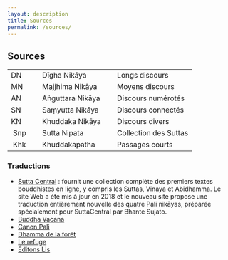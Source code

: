 ```yaml
---
layout: description
title: Sources
permalink: /sources/
---
```

## Sources

<table class="tablecenter">
<tbody>
<tr>
<td>DN</td>
<td>&nbsp;</td>
<td>Dīgha Nikāya</td>
<td>&nbsp;</td>
<td>Longs discours</td>
</tr>
<tr>
<td>MN</td>
<td>&nbsp;</td>
<td>Majjhima Nikāya</td>
<td>&nbsp;</td>
<td>Moyens discours</td>
</tr>
<tr>
<td>AN</td>
<td>&nbsp;</td>
<td>Aṅguttara Nikāya</td>
<td>&nbsp;</td>
<td>Discours num&eacute;rot&eacute;s</td>
</tr>
<tr>
<td>SN</td>
<td>&nbsp;</td>
<td>Saṃyutta Nikāya</td>
<td>&nbsp;</td>
<td>Discours connect&eacute;s</td>
</tr>
<tr>
<td>KN</td>
<td>&nbsp;</td>
<td>Khuddaka Nikāya</td>
<td>&nbsp;</td>
<td>Discours divers</td>
</tr>
<tr>
<td>&nbsp;Snp</td>
<td>&nbsp;</td>
<td>Sutta Nipata</td>
<td>&nbsp;</td>
<td>Collection des Suttas</td>
</tr>
<tr>
<td>&nbsp;Khk</td>
<td>&nbsp;</td>
<td>Khuddakapatha</td>
<td>&nbsp;</td>
<td>Passages courts</td>
</tr>
</tbody>
</table>

### Traductions

- [Sutta Central](https://suttacentral.net/pitaka/sutta) : fournit une collection complète des premiers textes bouddhistes en ligne, y compris les Suttas, Vinaya et Abidhamma. Le site Web a été mis à jour en 2018 et le nouveau site propose une traduction entièrement nouvelle des quatre Pali nikāyas, préparée spécialement pour SuttaCentral par Bhante Sujato.
- [Buddha Vacana](https://www.buddha-vacana.org/fr/index.html)
- [Canon Pali](http://www.canonpali.org/tipitaka/suttapitaka/suttapitaka.html)
- [Dhamma de la forêt](http://www.dhammadelaforet.org/list/list_sutta.html)
- [Le refuge](http://www.refugebouddhique.com/)
- [Éditons Lis](http://editions-lis.org/publications.html)


